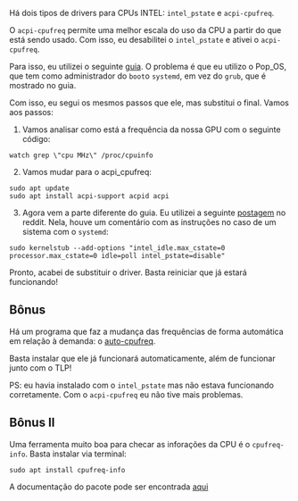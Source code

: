 Há dois tipos de drivers para CPUs INTEL: `intel_pstate` e `acpi-cpufreq`.

O `acpi-cpufreq` permite uma melhor escala do uso da CPU a partir do que está sendo usado. Com isso, eu desabilitei o `intel_pstate` e ativei o `acpi-cpufreq`. 

Para isso, eu utilizei o seguinte [guia](https://silvae86.github.io/2020/06/13/switching-to-acpi-power/). O problema é que eu utilizo o Pop_OS, que tem como administrador do `boot`o `systemd`, em vez do `grub`, que é mostrado no guia.

Com isso, eu segui os mesmos passos que ele, mas substitui o final. Vamos aos passos:

1)  Vamos analisar como está a frequência da nossa GPU com o seguinte código:

```
watch grep \"cpu MHz\" /proc/cpuinfo
```

2) Vamos mudar para o acpi_cpufreq:

```
sudo apt update
sudo apt install acpi-support acpid acpi
```

3) Agora vem a parte diferente do guia. Eu utilizei a seguinte [postagem](https://www.reddit.com/r/pop_os/comments/m71hai/systemdboot_commands/) no reddit. Nela, houve um comentário com as instruções no caso de um sistema com o `systemd`:

```
sudo kernelstub --add-options "intel_idle.max_cstate=0 processor.max_cstate=0 idle=poll intel_pstate=disable"
```

Pronto, acabei de substituir o driver. Basta reiniciar que já estará funcionando!

## Bônus

Há um programa que faz a mudança das frequências de forma automática em relação à demanda:  o [auto-cpufreq](https://github.com/AdnanHodzic/auto-cpufreq).

Basta instalar que ele já funcionará automaticamente, além de funcionar junto com o TLP!

PS: eu havia instalado com o `intel_pstate` mas não estava funcionando corretamente. Com o `acpi-cpufreq` eu não tive mais problemas.

## Bônus II

Uma ferramenta muito boa para checar as inforações da CPU é o `cpufreq-info`. Basta instalar via terminal:

```
sudo apt install cpufreq-info
```

A documentação do pacote pode ser encontrada [aqui](https://linux.die.net/man/1/cpufreq-info)
